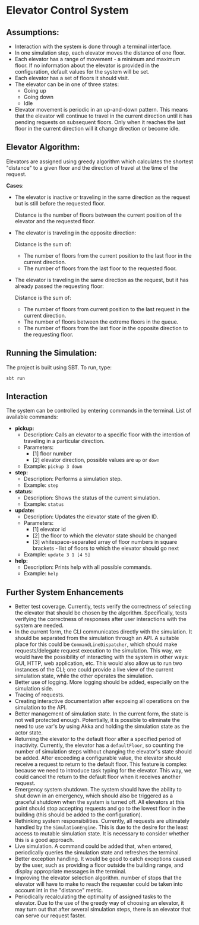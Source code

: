 # **Elevator Control System**

## Assumptions:
* Interaction with the system is done through a terminal interface.
* In one simulation step, each elevator moves the distance of one floor.
* Each elevator has a range of movement - a minimum and maximum floor. If no information about the elevator is provided in the configuration, default values for the system will be set.
* Each elevator has a set of floors it should visit.
* The elevator can be in one of three states:
  * Going up
  * Going down
  * Idle
* Elevator movement is periodic in an up-and-down pattern. This means that the elevator will continue to travel in the current direction until it has pending requests on subsequent floors. Only when it reaches the last floor in the current direction will it change direction or become idle.

## Elevator Algorithm:
Elevators are assigned using greedy algorithm which calculates the shortest "distance" to a given floor and the direction of travel at the time of the request.

**Cases**:
* The elevator is inactive or traveling in the same direction as the request but is still before the requested floor.

  Distance is the number of floors between the current position of the elevator and the requested floor.

* The elevator is traveling in the opposite direction:

  Distance is the sum of:
  * The number of floors from the current position to the last floor in the current direction.
  * The number of floors from the last floor to the requested floor.

* The elevator is traveling in the same direction as the request, but it has already passed the requesting floor:

  Distance is the sum of:
  * The number of floors from current position to the last request in the current direction.
  * The number of floors between the extreme floors in the queue.
  * The number of floors from the last floor in the opposite direction to the requesting floor.

## Running the Simulation:
The project is built using SBT. To run, type:

`sbt run`

## Interaction
The system can be controlled by entering commands in the terminal.
List of available commands:
* **pickup:**
  * Description: Calls an elevator to a specific floor with the intention of traveling in a particular direction.
  * Parameters:
    * [1] floor number
    * [2] elevator direction, possible values are `up` or `down`
  * Example: `pickup 3 down`
* **step:**
  * Description: Performs a simulation step.
  * Example: `step`
* **status:**
  * Description: Shows the status of the current simulation.
  * Example: `status`
* **update:**
  * Description: Updates the elevator state of the given ID.
  * Parameters:
    * [1] elevator id
    * [2] the floor to which the elevator state should be changed
    * [3] whitespace-separated array of floor numbers in square brackets - list of floors to which the elevator should go next
  * Example: `update 3 1 [4 5]`
* **help:**
  * Description: Prints help with all possible commands.
  * Example: `help`

## Further System Enhancements
* Better test coverage. Currently, tests verify the correctness of selecting the elevator that should be chosen by the algorithm. Specifically, tests verifying the correctness of responses after user interactions with the system are needed.
* In the current form, the CLI communicates directly with the simulation. It should be separated from the simulation through an API. A suitable place for this could be `CommandLineDispatcher`, which should make requests/delegate request execution to the simulation. This way, we would have the possibility of interacting with the system in other ways: GUI, HTTP, web application, etc. This would also allow us to run two instances of the CLI; one could provide a live view of the current simulation state, while the other operates the simulation.
* Better use of logging. More logging should be added, especially on the simulation side.
* Tracing of requests.
* Creating interactive documentation after exposing all operations on the simulation to the API.
* Better management of simulation state. In the current form, the state is not well protected enough. Potentially, it is possible to eliminate the need to use var's by using Akka and holding the simulation state as the actor state.
* Returning the elevator to the default floor after a specified period of inactivity. Currently, the elevator has a `defaultFloor`, so counting the number of simulation steps without changing the elevator's state should be added. After exceeding a configurable value, the elevator should receive a request to return to the default floor. This feature is complex because we need to introduce task typing for the elevator. This way, we could cancel the return to the default floor when it receives another request.
* Emergency system shutdown. The system should have the ability to shut down in an emergency, which should also be triggered as a graceful shutdown when the system is turned off. All elevators at this point should stop accepting requests and go to the lowest floor in the building (this should be added to the configuration).
* Rethinking system responsibilities. Currently, all requests are ultimately handled by the `SimulationEngine`. This is due to the desire for the least access to mutable simulation state. It is necessary to consider whether this is a good approach.
* Live simulation. A command could be added that, when entered, periodically queries the simulation state and refreshes the terminal.
* Better exception handling. It would be good to catch exceptions caused by the user, such as providing a floor outside the building range, and display appropriate messages in the terminal.
* Improving the elevator selection algorithm. number of stops that the elevator will have to make to reach the requester could be taken into account int in the "distance" metric.
* Periodically recalculating the optimality of assigned tasks to the elevator. Due to the use of the greedy way of choosing an elevator, it may turn out that after several simulation steps, there is an elevator that can serve our request faster.
